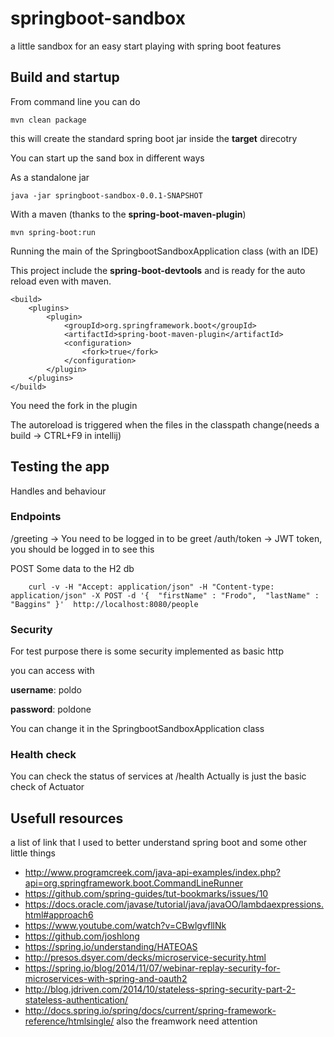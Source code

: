 # springboot-sandbox #

a little sandbox for an easy start playing with spring boot features

## Build and startup ##

From command line you can do 

    mvn clean package

this will create the standard spring boot jar inside the **target** direcotry

You can start up the sand box in different ways

As a standalone jar

    java -jar springboot-sandbox-0.0.1-SNAPSHOT

With a maven (thanks to the **spring-boot-maven-plugin**)

    mvn spring-boot:run


Running the main of the SpringbootSandboxApplication class (with an IDE)

This project include the **spring-boot-devtools** and is ready for the auto reload even with maven.

    <build>
    	<plugins>
    		<plugin>
    			<groupId>org.springframework.boot</groupId>
    			<artifactId>spring-boot-maven-plugin</artifactId>
    			<configuration>
    				<fork>true</fork>
    			</configuration>
    		</plugin>
    	</plugins>
    </build>

You need the fork in the plugin

The autoreload is triggered when the files in the classpath change(needs a build -> CTRL+F9 in intellij)

## Testing the app ##

Handles and behaviour

### Endpoints ###

/greeting   -> You need to be logged in to be greet
/auth/token -> JWT token, you should be logged in to see this

POST Some data to the H2 db
```
    curl -v -H "Accept: application/json" -H "Content-type: application/json" -X POST -d '{  "firstName" : "Frodo",  "lastName" : "Baggins" }'  http://localhost:8080/people
```

### Security ###

For test purpose there is some security implemented as basic http 

you can access with

**username**: poldo

**password**: poldone

You can change it in the SpringbootSandboxApplication class

### Health check ###
You can check the status of services at /health
Actually is just the basic check of Actuator


## Usefull resources ##

a list of link that I used to better understand spring boot and some other little things

- http://www.programcreek.com/java-api-examples/index.php?api=org.springframework.boot.CommandLineRunner
- https://github.com/spring-guides/tut-bookmarks/issues/10
- https://docs.oracle.com/javase/tutorial/java/javaOO/lambdaexpressions.html#approach6
- https://www.youtube.com/watch?v=CBwlgvfllNk
- https://github.com/joshlong
- https://spring.io/understanding/HATEOAS 
- http://presos.dsyer.com/decks/microservice-security.html
- https://spring.io/blog/2014/11/07/webinar-replay-security-for-microservices-with-spring-and-oauth2
- http://blog.jdriven.com/2014/10/stateless-spring-security-part-2-stateless-authentication/
- http://docs.spring.io/spring/docs/current/spring-framework-reference/htmlsingle/ also the freamwork need attention





